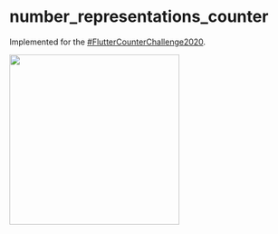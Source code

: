 # number_representations_counter

Implemented for the [#FlutterCounterChallenge2020](https://twitter.com/search?q=FlutterCounterChallenge2020&src=typed_query).

<img src="https://github.com/imaNNeoFighT/number_representations_counter/raw/master/media/number_representations.gif" width="300" >
